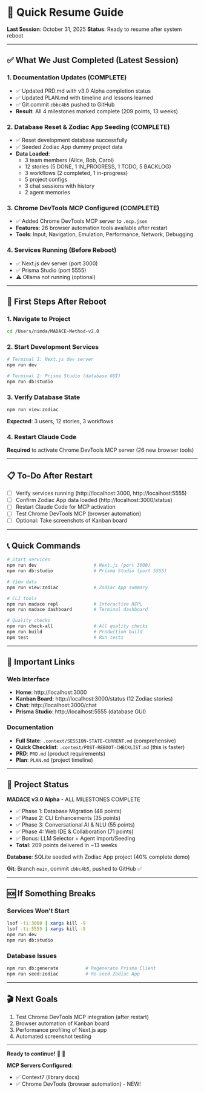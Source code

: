 # 🚀 Quick Resume Guide

**Last Session**: October 31, 2025
**Status**: Ready to resume after system reboot

---

## ✅ What We Just Completed (Latest Session)

### 1. Documentation Updates (COMPLETE)
- ✅ Updated PRD.md with v3.0 Alpha completion status
- ✅ Updated PLAN.md with timeline and lessons learned
- ✅ Git commit `cbbc4b5` pushed to GitHub
- **Result**: All 4 milestones marked complete (209 points, 13 weeks)

### 2. Database Reset & Zodiac App Seeding (COMPLETE)
- ✅ Reset development database successfully
- ✅ Seeded Zodiac App dummy project data
- **Data Loaded**:
  - 3 team members (Alice, Bob, Carol)
  - 12 stories (5 DONE, 1 IN_PROGRESS, 1 TODO, 5 BACKLOG)
  - 3 workflows (2 completed, 1 in-progress)
  - 5 project configs
  - 3 chat sessions with history
  - 2 agent memories

### 3. Chrome DevTools MCP Configured (COMPLETE)
- ✅ Added Chrome DevTools MCP server to `.mcp.json`
- **Features**: 26 browser automation tools available after restart
- **Tools**: Input, Navigation, Emulation, Performance, Network, Debugging

### 4. Services Running (Before Reboot)
- ✅ Next.js dev server (port 3000)
- ✅ Prisma Studio (port 5555)
- ⚠️ Ollama not running (optional)

---

## 🔄 First Steps After Reboot

### 1. Navigate to Project
```bash
cd /Users/nimda/MADACE-Method-v2.0
```

### 2. Start Development Services
```bash
# Terminal 1: Next.js dev server
npm run dev

# Terminal 2: Prisma Studio (database GUI)
npm run db:studio
```

### 3. Verify Database State
```bash
npm run view:zodiac
```
**Expected**: 3 users, 12 stories, 3 workflows

### 4. Restart Claude Code
**Required** to activate Chrome DevTools MCP server (26 new browser tools)

---

## 📋 To-Do After Restart

- [ ] Verify services running (http://localhost:3000, http://localhost:5555)
- [ ] Confirm Zodiac App data loaded (http://localhost:3000/status)
- [ ] Restart Claude Code for MCP activation
- [ ] Test Chrome DevTools MCP (browser automation)
- [ ] Optional: Take screenshots of Kanban board

---

## 📞 Quick Commands

```bash
# Start services
npm run dev                     # Next.js (port 3000)
npm run db:studio               # Prisma Studio (port 5555)

# View data
npm run view:zodiac             # Zodiac App summary

# CLI tools
npm run madace repl             # Interactive REPL
npm run madace dashboard        # Terminal dashboard

# Quality checks
npm run check-all               # All quality checks
npm run build                   # Production build
npm test                        # Run tests
```

---

## 🔗 Important Links

### Web Interface
- **Home**: http://localhost:3000
- **Kanban Board**: http://localhost:3000/status (12 Zodiac stories)
- **Chat**: http://localhost:3000/chat
- **Prisma Studio**: http://localhost:5555 (database GUI)

### Documentation
- **Full State**: `.context/SESSION-STATE-CURRENT.md` (comprehensive)
- **Quick Checklist**: `.context/POST-REBOOT-CHECKLIST.md` (this is faster)
- **PRD**: `PRD.md` (product requirements)
- **Plan**: `PLAN.md` (project timeline)

---

## 🎯 Project Status

**MADACE v3.0 Alpha** - ALL MILESTONES COMPLETE
- ✅ Phase 1: Database Migration (48 points)
- ✅ Phase 2: CLI Enhancements (35 points)
- ✅ Phase 3: Conversational AI & NLU (55 points)
- ✅ Phase 4: Web IDE & Collaboration (71 points)
- ✅ Bonus: LLM Selector + Agent Import/Seeding
- **Total**: 209 points delivered in ~13 weeks

**Database**: SQLite seeded with Zodiac App project (40% complete demo)

**Git**: Branch `main`, commit `cbbc4b5`, pushed to GitHub ✅

---

## 🆘 If Something Breaks

### Services Won't Start
```bash
lsof -ti:3000 | xargs kill -9
lsof -ti:5555 | xargs kill -9
npm run dev
npm run db:studio
```

### Database Issues
```bash
npm run db:generate          # Regenerate Prisma Client
npm run seed:zodiac          # Re-seed Zodiac App
```

---

## 🎬 Next Goals

1. Test Chrome DevTools MCP integration (after restart)
2. Browser automation of Kanban board
3. Performance profiling of Next.js app
4. Automated screenshot testing

---

**Ready to continue!** 🎉 🔄

**MCP Servers Configured**:
- ✅ Context7 (library docs)
- ✅ Chrome DevTools (browser automation) - NEW!
